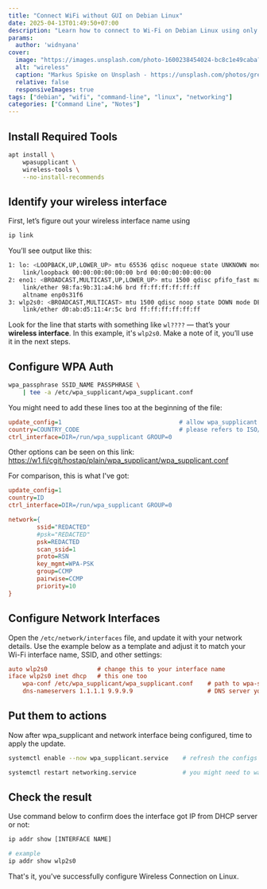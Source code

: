 ```yaml
---
title: "Connect WiFi without GUI on Debian Linux"
date: 2025-04-13T01:49:50+07:00
description: "Learn how to connect to Wi-Fi on Debian Linux using only the terminal — perfect for headless servers, Proxmox setups, and minimal environments without a graphical user interface (GUI) to help you get online quickly and reliably."
params:
  author: 'widnyana'
cover:
  image: "https://images.unsplash.com/photo-1600238454024-bc8c1e49caba?q=80&w=2065&auto=format&fit=crop&ixlib=rb-4.0.3&ixid=M3wxMjA3fDB8MHxwaG90by1wYWdlfHx8fGVufDB8fHx8fA%3D%3D"
  alt: "wireless"
  caption: "Markus Spiske on Unsplash - https://unsplash.com/photos/green-and-white-labeled-box-L-mHnEJXR6A"
  relative: false
  responsiveImages: true
tags: ["debian", "wifi", "command-line", "linux", "networking"]
categories: ["Command Line", "Notes"]
--- 
```


## Install Required Tools

```sh
apt install \
	wpasupplicant \
	wireless-tools \
	--no-install-recommends
```

## Identify your wireless interface

First, let’s figure out your wireless interface name using 

```sh
ip link
```

You’ll see output like this:

```sh
1: lo: <LOOPBACK,UP,LOWER_UP> mtu 65536 qdisc noqueue state UNKNOWN mode DEFAULT group default qlen 1000
    link/loopback 00:00:00:00:00:00 brd 00:00:00:00:00:00
2: eno1: <BROADCAST,MULTICAST,UP,LOWER_UP> mtu 1500 qdisc pfifo_fast master vmbr0 state UP mode DEFAULT group default qlen 1000
    link/ether 98:fa:9b:31:a4:h6 brd ff:ff:ff:ff:ff:ff
    altname enp0s31f6
3: wlp2s0: <BROADCAST,MULTICAST> mtu 1500 qdisc noop state DOWN mode DEFAULT group default qlen 1000
    link/ether d0:ab:d5:11:4r:5c brd ff:ff:ff:ff:ff:ff
```

Look for the line that starts with something like `wl????` — that’s your **wireless interface**. In this example, it's `wlp2s0`. Make a note of it, you’ll use it in the next steps.

## Configure WPA Auth

```sh
wpa_passphrase SSID_NAME PASSPHRASE \
	| tee -a /etc/wpa_supplicant/wpa_supplicant.conf
```

You might need to add these lines too at the beginning of the file:

```ini
update_config=1                                 # allow wpa_supplicant to update (overwrite) configuration
country=COUNTRY_CODE                            # please refers to ISO/IEC alpha2 country code
ctrl_interface=DIR=/run/wpa_supplicant GROUP=0
```

 Other options can be seen on this link: https://w1.fi/cgit/hostap/plain/wpa_supplicant/wpa_supplicant.conf

For comparison, this is what I've got:

```ini
update_config=1
country=ID
ctrl_interface=DIR=/run/wpa_supplicant GROUP=0

network={
        ssid="REDACTED"
        #psk="REDACTED"
        psk=REDACTED
        scan_ssid=1
        proto=RSN
        key_mgmt=WPA-PSK
        group=CCMP
        pairwise=CCMP
        priority=10
}
```
## Configure Network Interfaces


Open the `/etc/network/interfaces` file, and update it with your network details. Use the example below as a template and adjust it to match your Wi-Fi interface name, SSID, and other settings:

```ini
auto wlp2s0              # change this to your interface name
iface wlp2s0 inet dhcp   # this one too
	wpa-conf /etc/wpa_supplicant/wpa_supplicant.conf    # path to wpa-supplicant config file
    dns-nameservers 1.1.1.1 9.9.9.9                     # DNS server you want to use
```

## Put them to actions

Now after wpa_supplicant and network interface being configured, time to apply the update.

```sh
systemctl enable --now wpa_supplicant.service    # refresh the configs

systemctl restart networking.service             # you might need to wait a couple seconds here
```

## Check the result

Use command below to confirm does the interface got IP from DHCP server or not:

```sh
ip addr show [INTERFACE NAME]

# example
ip addr show wlp2s0
```

That's it, you've successfully configure Wireless Connection on Linux.